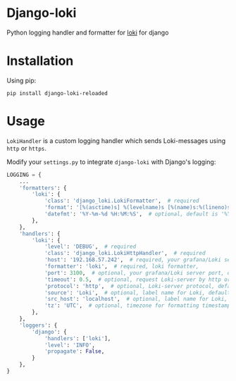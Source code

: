 # Django-loki

Python logging handler and formatter for [loki](https://grafana.com/oss/loki/) for django

# Installation

Using pip:

```shell
pip install django-loki-reloaded
```

# Usage

`LokiHandler` is a custom logging handler which sends Loki-messages using `http` or `https`.

Modify your `settings.py` to integrate `django-loki` with Django's logging:

```python
LOGGING = {
    ...
    'formatters': {
        'loki': {
            'class': 'django_loki.LokiFormatter',  # required
            'format': '[%(asctime)s] %(levelname)s [%(name)s:%(lineno)s] [%(funcName)s] %(message)s',  # optional, default is logging.BASIC_FORMAT
            'datefmt': '%Y-%m-%d %H:%M:%S',  # optional, default is '%Y-%m-%d %H:%M:%S'
        },
    },
    'handlers': {
        'loki': {
            'level': 'DEBUG',  # required
            'class': 'django_loki.LokiHttpHandler',  # required
            'host': '192.168.57.242',  # required, your grafana/Loki server host, e.g:192.168.57.242.
            'formatter': 'loki',  # required, loki formatter,
            'port': 3100,  # optional, your grafana/Loki server port, default is 3100
            'timeout': 0.5,  # optional, request Loki-server by http or https time out, default is 0.5
            'protocol': 'http',  # optional, Loki-server protocol, default is http
            'source': 'Loki',  # optional, label name for Loki, default is Loki
            'src_host': 'localhost',  # optional, label name for Loki, default is localhost
            'tz': 'UTC',  # optional, timezone for formatting timestamp, default is UTC, e.g:Asia/Shanghai
        },
    },
    'loggers': {
        'django': {
            'handlers': ['loki'],
            'level': 'INFO',
            'propagate': False,
        }
    },
}
```
